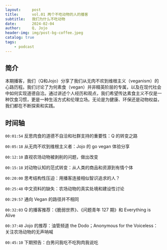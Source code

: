 ```yaml
---
layout:     post
title:      vol.01 两个不吃动物的人的播客
subtitle:   我们为什么不吃动物
date:       2024-02-04
author:     Q, Jojo
header-img: img/post-bg-coffee.jpeg
catalog: true
tags:
    - podcast
---
```


## 简介

本期播客，我们（Q和Jojo）分享了我们从无肉不欢到维根主义（veganism）的心路历程。我们讨论了为何素食（vegan）并非精英阶层的专属，以及在现代社会中如何实现道德自洽。通过讲述个人经历和观点，我们希望传达素食主义不仅是一种饮食习惯，更是一种生活方式和伦理立场。无论是为健康、环保还是动物权益，我们都在不断探索和实践。

## 时间轴 

`00:01:54` 反思肉食的道德不自洽和社群支持的重要性：Q 的转变之路

`00:05:18` 从无肉不欢到维根主义者：Jojo 的 go vegan 体验分享

`00:12:10` 直视农场动物被剥削的问题，做出改变

`00:15:18` 对动物认知的范式转变：从人类的商品和资源到有情个体

`00:20:00` 思考结构性压迫：用播客连接相似智识追求的人？

`00:25:48` 中文资料的缺失：农场动物的真实处境和建设性讨论

`00:29:57` 通向 Vegan 的路径并不相同

`00:32:03` Q 的播客推荐：《脆弱世界》、《问题青年 127 期》和 Everything is Alive

`00:37:40` Jojo 的推荐：油管频道 the Dodo；Anonymous for the Voiceless：关注农场动物的无声呐喊

`00:45:10` 下期预告：白男问我吃不吃狗肉我说吃
